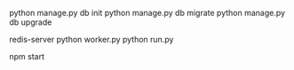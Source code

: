 
python manage.py db init
python manage.py db migrate
python manage.py db upgrade

redis-server
python worker.py
python run.py

npm start


